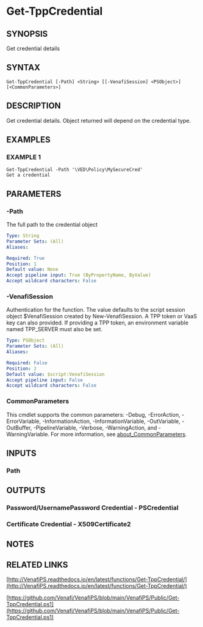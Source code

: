 # Get-TppCredential

## SYNOPSIS
Get credential details

## SYNTAX

```
Get-TppCredential [-Path] <String> [[-VenafiSession] <PSObject>] [<CommonParameters>]
```

## DESCRIPTION
Get credential details.
Object returned will depend on the credential type.

## EXAMPLES

### EXAMPLE 1
```
Get-TppCredential -Path '\VED\Policy\MySecureCred'
Get a credential
```

## PARAMETERS

### -Path
The full path to the credential object

```yaml
Type: String
Parameter Sets: (All)
Aliases:

Required: True
Position: 1
Default value: None
Accept pipeline input: True (ByPropertyName, ByValue)
Accept wildcard characters: False
```

### -VenafiSession
Authentication for the function.
The value defaults to the script session object $VenafiSession created by New-VenafiSession.
A TPP token or VaaS key can also provided.
If providing a TPP token, an environment variable named TPP_SERVER must also be set.

```yaml
Type: PSObject
Parameter Sets: (All)
Aliases:

Required: False
Position: 2
Default value: $script:VenafiSession
Accept pipeline input: False
Accept wildcard characters: False
```

### CommonParameters
This cmdlet supports the common parameters: -Debug, -ErrorAction, -ErrorVariable, -InformationAction, -InformationVariable, -OutVariable, -OutBuffer, -PipelineVariable, -Verbose, -WarningAction, and -WarningVariable. For more information, see [about_CommonParameters](http://go.microsoft.com/fwlink/?LinkID=113216).

## INPUTS

### Path
## OUTPUTS

### Password/UsernamePassword Credential - PSCredential
### Certificate Credential - X509Certificate2
## NOTES

## RELATED LINKS

[http://VenafiPS.readthedocs.io/en/latest/functions/Get-TppCredential/](http://VenafiPS.readthedocs.io/en/latest/functions/Get-TppCredential/)

[https://github.com/Venafi/VenafiPS/blob/main/VenafiPS/Public/Get-TppCredential.ps1](https://github.com/Venafi/VenafiPS/blob/main/VenafiPS/Public/Get-TppCredential.ps1)

